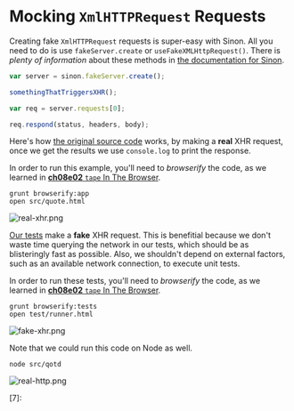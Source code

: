 # Mocking `XmlHTTPRequest` Requests

Creating fake `XmlHTTPRequest` requests is super-easy with Sinon. All you need to do is use `fakeServer.create` or `useFakeXMLHttpRequest()`. There is _plenty of information_ about these methods in [the documentation for Sinon][3].

```js
var server = sinon.fakeServer.create();

somethingThatTriggersXHR();

var req = server.requests[0];

req.respond(status, headers, body);
```

Here's how [the original source code][4] works, by making a **real** XHR request, once we get the results we use `console.log` to print the response.

In order to run this example, you'll need to _browserify_ the code, as we learned in [**ch08e02** `tape` In The Browser][6].

```shell
grunt browserify:app
open src/quote.html
```

![real-xhr.png][1]

[Our tests][5] make a **fake** XHR request. This is benefitial because we don't waste time querying the network in our tests, which should be as blisteringly fast as possible. Also, we shouldn't depend on external factors, such as an available network connection, to execute unit tests.

In order to run these tests, you'll need to _browserify_ the code, as we learned in [**ch08e02** `tape` In The Browser][6].

```shell
grunt browserify:tests
open test/runner.html
```

![fake-xhr.png][2]

Note that we could run this code on Node as well.

```shell
node src/qotd
```

![real-http.png][3]

[1]: https://raw.github.com/bevacqua/buildfirst/master/images/real-xhr.png "A real XHR request"
[2]: https://raw.github.com/bevacqua/buildfirst/master/images/fake-xhr.png "A fake XHR request in our tests"
[3]: http://sinonjs.org/docs/#server "Fake XHR and server"
[4]: https://raw.github.com/bevacqua/buildfirst/master/ch08/06_fake-xhr-requests/src/qotd.js
[5]: https://raw.github.com/bevacqua/buildfirst/master/ch08/06_fake-xhr-requests/test/qotd.js
[6]: https://github.com/bevacqua/buildfirst/tree/master/ch08/02_tape-in-the-browser
[7]: 
